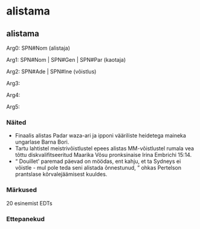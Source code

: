 # alistama

## alistama

Arg0: SPN#Nom (alistaja)

Arg1: SPN#Nom | SPN#Gen | SPN#Par (kaotaja)

Arg2: SPN#Ade | SPN#Ine (võistlus)

Arg3: 

Arg4:

Arg5:

### Näited 

* Finaalis alistas Padar waza-ari ja ipponi vääriliste heidetega maineka ungarlase Barna Bori.
* Tartu lahtistel meistrivõistlustel epees alistas MM-võistlustel rumala vea tõttu diskvalifitseeritud Maarika Võsu pronksinaise Irina Embrichi 15:14.
* “ Douillet' paremad päevad on möödas, ent kahju, et ta Sydneys ei võistle - mul pole teda seni alistada õnnestunud, ” ohkas Pertelson prantslase kõrvalejäämisest kuuldes.

### Märkused

20 esinemist EDTs

### Ettepanekud

